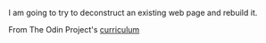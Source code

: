I am going to try to deconstruct an existing web page and rebuild it.

From The Odin Project's [curriculum](http://www.theodinproject.com/courses/web-development-101/lessons/html-css)